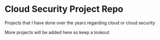 # Cloud Security Project Repo
Projects that I have done over the years regarding cloud or cloud security

More projects will be added here so keep a lookout
